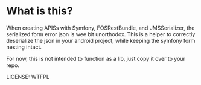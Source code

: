 # What is this?

When creating APISs with Symfony, FOSRestBundle, and JMSSerializer, the serialized form error json is wee bit unorthodox. This is a helper to correctly deserialize the json in your android project, while keeping the symfony form nesting intact.

For now, this is not intended to function as a lib, just copy it over to your repo.

LICENSE: WTFPL